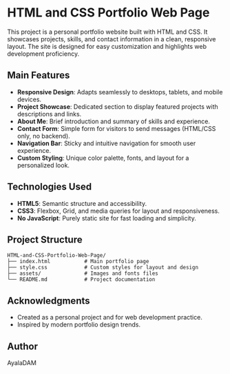 # HTML and CSS Portfolio Web Page

This project is a personal portfolio website built with HTML and CSS. It showcases projects, skills, and contact information in
a clean, responsive layout. The site is designed for easy customization and highlights web development proficiency.

## Main Features

- **Responsive Design**: Adapts seamlessly to desktops, tablets, and mobile devices.
- **Project Showcase**: Dedicated section to display featured projects with descriptions and links.
- **About Me**: Brief introduction and summary of skills and experience.
- **Contact Form**: Simple form for visitors to send messages (HTML/CSS only, no backend).
- **Navigation Bar**: Sticky and intuitive navigation for smooth user experience.
- **Custom Styling**: Unique color palette, fonts, and layout for a personalized look.

## Technologies Used

- **HTML5**: Semantic structure and accessibility.
- **CSS3**: Flexbox, Grid, and media queries for layout and responsiveness.
- **No JavaScript**: Purely static site for fast loading and simplicity.

## Project Structure

```plaintext
HTML-and-CSS-Portfolio-Web-Page/
├── index.html           # Main portfolio page
├── style.css            # Custom styles for layout and design
├── assets/              # Images and fonts files
└── README.md            # Project documentation
```

## Acknowledgments

- Created as a personal project and for web development practice.
- Inspired by modern portfolio design trends.

## Author

AyalaDAM
